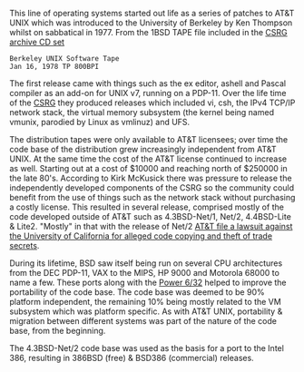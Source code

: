 This line of operating systems started out life as a series of patches to AT&T
UNIX which was introduced to the University of Berkeley by Ken Thompson whilst
on sabbatical in 1977.  From the 1BSD TAPE file included in the [CSRG archive
CD set](http://www.mckusick.com/csrg/index.html)

    Berkeley UNIX Software Tape
    Jan 16, 1978 TP 800BPI

The first release came with things such as the ex editor, ashell and Pascal
compiler as an add-on for UNIX v7, running on a PDP-11. Over the life time of
the [CSRG](https://en.wikipedia.org/wiki/Computer_Systems_Research_Group) they
produced releases which included vi, csh, the IPv4 TCP/IP network stack, the
virtual memory subsystem (the kernel being named vmunix, parodied by Linux as
vmlinuz) and UFS.

The distribution tapes were only available to AT&T licensees; over time the
code base of the distribution grew increasingly independent from AT&T UNIX. At
the same time the cost of the AT&T license continued to increase as well.
Starting out at a cost of $10000 and reaching north of $250000 in the late
80's. According to Kirk McKusick there was pressure to release the
independently developed components of the CSRG so the community could benefit
from the use of things such as the network stack without purchasing a costly
license. This resulted in several release, comprised mostly of the code
developed outside of AT&T such as 4.3BSD-Net/1, Net/2, 4.4BSD-Lite & Lite2.
"Mostly" in that with the release of Net/2 [AT&T file a lawsuit against the
University of California for alleged code copying and theft of trade
secrets](https://en.wikipedia.org/wiki/Berkeley_Software_Distribution#Net.2F2_and_legal_troubles).

During its lifetime, BSD saw itself being run on several CPU architectures from
the DEC PDP-11, VAX to the MIPS, HP 9000 and Motorola 68000 to name a few.
These ports along with the [Power
6/32](https://en.wikipedia.org/wiki/Computer_Consoles_Inc.#Power_5_and_Power_6_computers)
helped to improve the portability of the code base. The code base was deemed to
be 90% platform independent, the remaining 10% being mostly related to the VM
subsystem which was platform specific. As with AT&T UNIX, portability &
migration between different systems was part of the nature of the code base,
from the beginning.

The 4.3BSD-Net/2 code base was used as the basis for a port to the Intel 386,
resulting in 386BSD (free) & BSD386 (commercial) releases.
